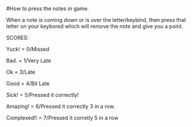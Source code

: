 #How to press the notes in game.

When a note is coming down or is over the letter/keybind, then press that letter on your keybored
which will remove the note and give you a point.

SCORES:

Yuck! = 0/Missed

Bad. = 1/Very Late

Ok = 3/Late

Good = 4/Bit Late

Sick! = 5/Pressed it correctly!

Amazing! = 6/Pressed it correctly 3 in a row.

Complexed!! = 7/Pressed it corretly 5 in a row
